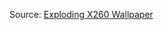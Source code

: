 Source: [Exploding X260 Wallpaper](https://www.reddit.com/r/thinkpad/comments/8lwe9l/exploding_x260_wallpaper/)